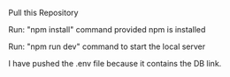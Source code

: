 Pull this Repository

Run: 
"npm install" command provided npm is installed

Run: 
"npm run dev" command to start the local server

I have pushed the .env file because it contains the DB link.